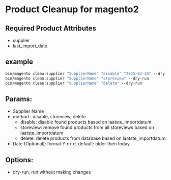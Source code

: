 # Product Cleanup for magento2

## **Required Product Attributes**
  - supplier
  - last_import_date
## **example**
```bash
bin/magento clean:supplier "SupplierName" "disable" "2025-03-26" --dry-run
bin/magento clean:supplier "SupplierName" "storeview" --dry-run
bin/magento clean:supplier "SupplierName" "delete" --dry-run
```

## **Params:**

- Supplier Name
- method : disable, storeview, delete
  - disable: disable found products based on laatste_importdatum
  - storeview: remove found products from all storeviews based on laatste_importdatum
  - delete: delete products from database based on laatste_importdatum
- Date (Optional): format Y-m-d, default: older then today

## **Options:**

- dry-run, run without making changes
